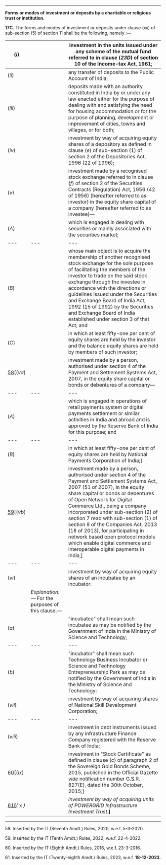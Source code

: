 ****

**Forms or modes of investment or deposits by a charitable or religious trust or institution.**

**17C.** The forms and modes of investment or deposits under clause (_xii_) of sub-section (5) of section 11 shall be the following, namely :—

(_i_)|  |  investment in the units issued under any scheme of the mutual fund referred to in clause (_23D_) of section 10 of the Income-tax Act, 1961;  
---|---|---  
(_ii_)|  |  any transfer of deposits to the Public Account of India;  
(_iii_)|  |  deposits made with an authority constituted in India by or under any law enacted either for the purpose of dealing with and satisfying the need for housing accommodation or for the purpose of planning, development or improvement of cities, towns and villages, or for both;  
(_iv_)|  |  investment by way of acquiring equity shares of a depository as defined in clause (_e_) of sub-section (1) of section 2 of the Depositories Act, 1996 (22 of 1996);  
(_v_)|  |  investment made by a recognised stock exchange referred to in clause (_f_) of section 2 of the Securities Contracts (Regulation) Act, 1956 (42 of 1956) (hereafter referred to as investor) in the equity share capital of a company (hereafter referred to as investee)—   
(_A_)|  |  which is engaged in dealing with securities or mainly associated with the securities market;  
---|---|---  
(_B_)|  |  whose main object is to acquire the membership of another recognised stock exchange for the sole purpose of facilitating the members of the investor to trade on the said stock exchange through the investee in accordance with the directions or guidelines issued under the Securities and Exchange Board of India Act, 1992 (15 of 1992) by the Securities and Exchange Board of India established under section 3 of that Act; and  
(_C_)|  |  in which at least fifty-one per cent of equity shares are held by the investor and the balance equity shares are held by members of such investor;  
[58](javascript:ShowFootnote\('fn458'\);)[(_va_)|  |  investment made by a person, authorised under section 4 of the Payment and Settlement Systems Act, 2007, in the equity share capital or bonds or debentures of a company—   
---|---|---  
(_A_)|  |  which is engaged in operations of retail payments system or digital payments settlement or similar activities in India and abroad and is approved by the Reserve Bank of India for this purpose; and  
---|---|---  
(_B_)|  |  in which at least fifty-one per cent of equity shares are held by National Payments Corporation of India;]  
[59](javascript:ShowFootnote\('fn459'\);)[(_vb_)|  |  investment made by a person, authorised under section 4 of the Payment and Settlement Systems Act, 2007 (51 of 2007), in the equity share capital or bonds or debentures of Open Network for Digital Commerce Ltd., being a company incorporated under sub-section (2) of section 7 read with sub-section (1) of section 8 of the Companies Act, 2013 (18 of 2013), for participating in network based open protocol models which enable digital commerce and interoperable digital payments in India;]  
---|---|---  
(_vi_)|  |  investment by way of acquiring equity shares of an incubatee by an incubator.  
|  |  _Explanation.—_ For the purposes of this clause,—   
(_a_)|  |  "incubatee" shall mean such incubatee as may be notified by the Government of India in the Ministry of Science and Technology;  
---|---|---  
(_b_)|  |  "incubator" shall mean such Technology Business Incubator or Science and Technology Entrepreneurship Park as may be notified by the Government of India in the Ministry of Science and Technology;  
(_vii_)|  |  investment by way of acquiring shares of National Skill Development Corporation;  
---|---|---  
(_viii_)|  |  investment in debt instruments issued by any infrastructure Finance Company registered with the Reserve Bank of India;  
[60](javascript:ShowFootnote\('fn460'\);)[(_ix_)|  |  investment in "Stock Certificate" as defined in clause (_c_) of paragraph 2 of the Sovereign Gold Bonds Scheme, 2015, published in the Official Gazette _vide_ notification number G.S.R. 827(E), dated the 30th October, 2015;]  
[61](javascript:ShowFootnote\('fn461'\);)**[**_(_ x _)_|  |  _investment by way of acquiring units of POWERGRID Infrastructure Investment Trust._**]**  
  
* * *

58\. Inserted by the IT (Seventh Amdt.) Rules, 2020, w.e.f. 5-3-2020.

59\. Inserted by the IT (Tenth Amdt.) Rules, 2022, w.e.f. 22-4-2022.

60\. Inserted by the IT (Eighth Amdt.) Rules, 2016, w.e.f. 23-3-2016.

61\. Inserted by the IT (Twenty-eighth Amdt.) Rules, 2023, w.e.f. **18-12-2023**.